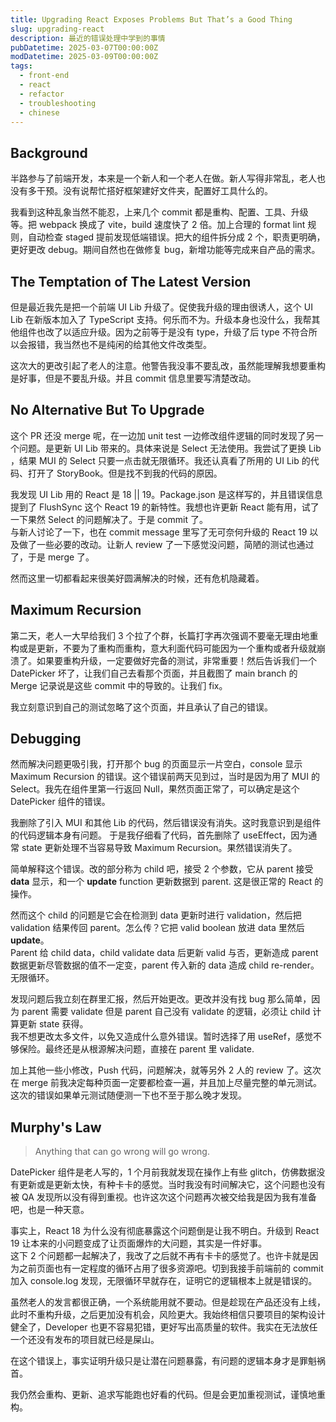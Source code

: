 ```yaml
---
title: Upgrading React Exposes Problems But That’s a Good Thing
slug: upgrading-react
description: 最近的错误处理中学到的事情
pubDatetime: 2025-03-07T00:00:00Z
modDatetime: 2025-03-09T00:00:00Z
tags:
  - front-end
  - react
  - refactor
  - troubleshooting
  - chinese
---
```


## Background

半路参与了前端开发，本来是一个新人和一个老人在做。新人写得非常乱，老人也没有多干预。没有说帮忙搭好框架建好文件夹，配置好工具什么的。

我看到这种乱象当然不能忍，上来几个 commit 都是重构、配置、工具、升级等。把 webpack 换成了 vite，build 速度快了 2 倍。加上合理的 format lint 规则，自动检查 staged 提前发现低端错误。把大的组件拆分成 2 个，职责更明确，更好更改 debug。期间自然也在做修复 bug，新增功能等完成来自产品的需求。

## The Temptation of The Latest Version

但是最近我先是把一个前端 UI Lib 升级了。促使我升级的理由很诱人，这个 UI Lib 在新版本加入了 TypeScript 支持。何乐而不为。升级本身也没什么，我帮其他组件也改了以适应升级。因为之前等于是没有 type，升级了后 type 不符合所以会报错，我当然也不是纯闲的给其他文件改类型。

这次大的更改引起了老人的注意。他警告我没事不要乱改，虽然能理解我想要重构是好事，但是不要乱升级。并且 commit 信息里要写清楚改动。

## No Alternative But To Upgrade

这个 PR 还没 merge 呢，在一边加 unit test 一边修改组件逻辑的同时发现了另一个问题。是更新 UI Lib 带来的。具体来说是 Select 无法使用。我尝试了更换 Lib ，结果 MUI 的 Select 只要一点击就无限循环。我还认真看了所用的 UI Lib 的代码、打开了 StoryBook。但是找不到我的代码的原因。

我发现 UI Lib 用的 React 是 18 || 19。Package.json 是这样写的，并且错误信息提到了 FlushSync 这个 React 19 的新特性。我想也许更新 React 能有用，试了一下果然 Select 的问题解决了。于是 commit 了。\
与新人讨论了一下，也在 commit message 里写了无可奈何升级的 React 19 以及做了一些必要的改动。让新人 review 了一下感觉没问题，简陋的测试也通过了，于是 merge 了。

然而这里一切都看起来很美好圆满解决的时候，还有危机隐藏着。

## Maximum Recursion

第二天，老人一大早给我们 3 个拉了个群，长篇打字再次强调不要毫无理由地重构或是更新，不要为了重构而重构，意大利面代码可能因为一个重构或者升级就崩溃了。如果要重构升级，一定要做好完备的测试，非常重要！然后告诉我们一个 DatePicker 坏了，让我们自己去看那个页面，并且截图了 main branch 的 Merge 记录说是这些 commit 中的导致的。让我们 fix。

我立刻意识到自己的测试忽略了这个页面，并且承认了自己的错误。

## Debugging

然而解决问题更吸引我，打开那个 bug 的页面显示一片空白，console 显示 Maximum Recursion 的错误。这个错误前两天见到过，当时是因为用了 MUI 的 Select。我先在组件里第一行返回 Null，果然页面正常了，可以确定是这个 DatePicker 组件的错误。

我删除了引入 MUI 和其他 Lib 的代码，然后错误没有消失。这时我意识到是组件的代码逻辑本身有问题。
于是我仔细看了代码，首先删除了 useEffect，因为通常 state 更新处理不当容易导致 Maximum Recursion。果然错误消失了。

简单解释这个错误。改的部分称为 child 吧，接受 2 个参数，它从 parent 接受 **data** 显示，和一个 **update**  function 更新数据到 parent. 这是很正常的 React 的操作。

然而这个 child 的问题是它会在检测到 data 更新时进行 validation，然后把 validation 结果传回 parent。怎么传？它把 valid boolean 放进 data 里然后 **update**。\
Parent 给 child data，child validate data 后更新 valid 与否，更新造成 parent 数据更新尽管数据的值不一定变，parent 传入新的 data 造成 child re-render。无限循环。

发现问题后我立刻在群里汇报，然后开始更改。更改并没有找 bug 那么简单，因为 parent 需要 validate 但是 parent 自己没有 validate 的逻辑，必须让 child 计算更新 state 获得。\
我不想更改太多文件，以免又造成什么意外错误。暂时选择了用 useRef，感觉不够保险。最终还是从根源解决问题，直接在 parent 里 validate.

加上其他一些小修改，Push 代码，问题解决，就等另外 2 人的 review 了。这次在 merge 前我决定每种页面一定要都检查一遍，并且加上尽量完整的单元测试。这次的错误如果单元测试随便测一下也不至于那么晚才发现。

## Murphy's Law

> Anything that can go wrong will go wrong.

DatePicker 组件是老人写的，1 个月前我就发现在操作上有些 glitch，仿佛数据没有更新或是更新太快，有种卡卡的感觉。当时我没有时间解决它，这个问题也没有被 QA 发现所以没有得到重视。也许这次这个问题再次被交给我是因为我有准备吧，也是一种天意。

事实上，React 18 为什么没有彻底暴露这个问题倒是让我不明白。升级到 React 19 让本来的小问题变成了让页面爆炸的大问题，其实是一件好事。\
这下 2 个问题都一起解决了，我改了之后就不再有卡卡的感觉了。也许卡就是因为之前页面也有一定程度的循环占用了很多资源吧。切到我接手前端前的 commit 加入 console.log 发现，无限循环早就存在，证明它的逻辑根本上就是错误的。

虽然老人的发言都很正确，一个系统能用就不要动。但是趁现在产品还没有上线，此时不重构升级，之后更加没有机会，风险更大。我始终相信只要项目的架构设计健全了，Developer 也更不容易犯错，更好写出高质量的软件。我实在无法放任一个还没有发布的项目就已经是屎山。

在这个错误上，事实证明升级只是让潜在问题暴露，有问题的逻辑本身才是罪魁祸首。

我仍然会重构、更新、追求写能跑也好看的代码。但是会更加重视测试，谨慎地重构。
